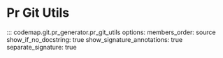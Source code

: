 # Pr Git Utils

::: codemap.git.pr_generator.pr_git_utils
    options:
      members_order: source
      show_if_no_docstring: true
      show_signature_annotations: true
      separate_signature: true

